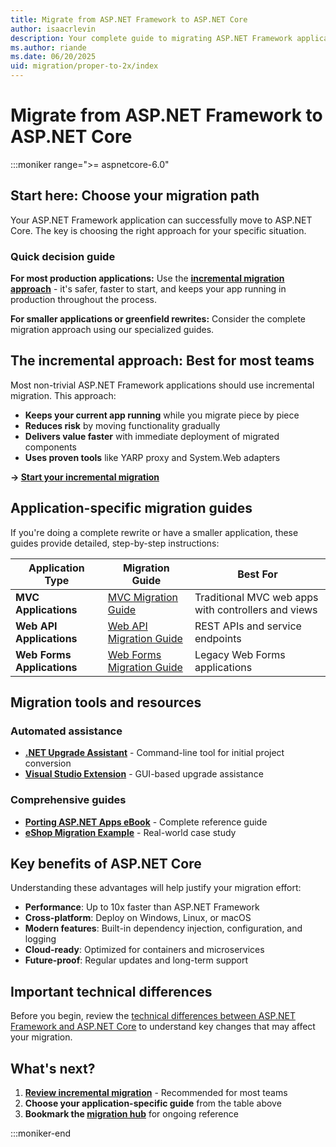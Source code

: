 ```yaml
---
title: Migrate from ASP.NET Framework to ASP.NET Core
author: isaacrlevin
description: Your complete guide to migrating ASP.NET Framework applications to ASP.NET Core, with practical approaches and step-by-step guidance.
ms.author: riande
ms.date: 06/20/2025
uid: migration/proper-to-2x/index
---
```

# Migrate from ASP.NET Framework to ASP.NET Core

:::moniker range=">= aspnetcore-6.0"

## Start here: Choose your migration path

Your ASP.NET Framework application can successfully move to ASP.NET Core. The key is choosing the right approach for your specific situation.

### Quick decision guide

**For most production applications:** Use the [**incremental migration approach**](xref:migration/inc/overview) - it's safer, faster to start, and keeps your app running in production throughout the process.

**For smaller applications or greenfield rewrites:** Consider the complete migration approach using our specialized guides.

## The incremental approach: Best for most teams

Most non-trivial ASP.NET Framework applications should use incremental migration. This approach:

- **Keeps your current app running** while you migrate piece by piece
- **Reduces risk** by moving functionality gradually
- **Delivers value faster** with immediate deployment of migrated components
- **Uses proven tools** like YARP proxy and System.Web adapters

**→ [Start your incremental migration](xref:migration/inc/overview)**

## Application-specific migration guides

If you're doing a complete rewrite or have a smaller application, these guides provide detailed, step-by-step instructions:

| Application Type | Migration Guide | Best For |
|------------------|-----------------|----------|
| **MVC Applications** | [MVC Migration Guide](xref:migration/mvc) | Traditional MVC web apps with controllers and views |
| **Web API Applications** | [Web API Migration Guide](xref:migration/webapi) | REST APIs and service endpoints |
| **Web Forms Applications** | [Web Forms Migration Guide](xref:migration/web_forms) | Legacy Web Forms applications |

## Migration tools and resources

### Automated assistance
- **[.NET Upgrade Assistant](https://dotnet.microsoft.com/platform/upgrade-assistant)** - Command-line tool for initial project conversion
- **[Visual Studio Extension](https://marketplace.visualstudio.com/items?itemName=ms-dotnettools.upgradeassistant)** - GUI-based upgrade assistance

### Comprehensive guides
- **[Porting ASP.NET Apps eBook](https://aka.ms/aspnet-porting-ebook)** - Complete reference guide
- **[eShop Migration Example](/dotnet/architecture/porting-existing-aspnet-apps/example-migration-eshop)** - Real-world case study

## Key benefits of ASP.NET Core

Understanding these advantages will help justify your migration effort:

- **Performance**: Up to 10x faster than ASP.NET Framework
- **Cross-platform**: Deploy on Windows, Linux, or macOS
- **Modern features**: Built-in dependency injection, configuration, and logging
- **Cloud-ready**: Optimized for containers and microservices
- **Future-proof**: Regular updates and long-term support

## Important technical differences

Before you begin, review the [technical differences between ASP.NET Framework and ASP.NET Core](xref:migration/proper-to-2x/technical-differences) to understand key changes that may affect your migration.

## What's next?

1. **[Review incremental migration](xref:migration/inc/overview)** - Recommended for most teams
2. **Choose your application-specific guide** from the table above
3. **Bookmark the [migration hub](.)** for ongoing reference

:::moniker-end